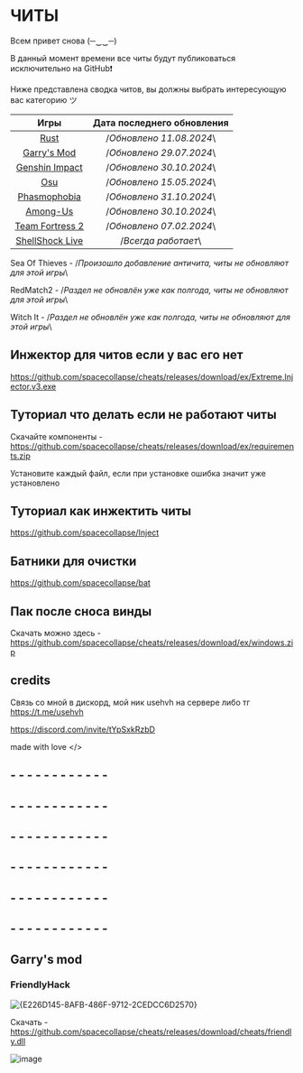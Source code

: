 # ЧИТЫ

Всем привет снова (─‿‿─)

В данный момент времени все читы будут публиковаться исключительно на GitHub❗

Ниже представлена сводка читов, вы должны выбрать интересующую вас категорию ツ 

|    Игры     |   Дата последнего обновления  |
|:-----------:|:--------------:|
| [Rust](https://github.com/spacecollapse/Rust)                     | /*Обновлено 11.08.2024*\  |
| [Garry's Mod](https://github.com/spacecollapse/cheats#garrys-mod) |  /*Обновлено 29.07.2024*\ |
| [Genshin Impact](https://github.com/spacecollapse/Genshin-Impact) | /*Обновлено 30.10.2024*\  |
| [Osu](https://github.com/spacecollapse/osu-)                      | /*Обновлено 15.05.2024*\  |
| [Phasmophobia](https://github.com/spacecollapse/Phasma)           | /*Обновлено 31.10.2024*\  |
| [Among-Us](https://github.com/spacecollapse/among-us)             | /*Обновлено 30.10.2024*\  |
| [Team Fortress 2](https://github.com/spacecollapse/Team-Fortress-2)             | /*Обновлено 07.02.2024*\  |
| [ShellShock Live](https://github.com/spacecollapse/ShellShock-Live)             | /*Всегда работает*\  |

Sea Of Thieves - /*Произошло добавление античита, читы не обновляют для этой игры*\

RedMatch2 - /*Раздел не обновлён уже как полгода, читы не обновляют для этой игры*\

Witch It - /*Раздел не обновлён уже как полгода, читы не обновляют для этой игры*\


## Инжектор для читов если у вас его нет
https://github.com/spacecollapse/cheats/releases/download/ex/Extreme.Injector.v3.exe

## Туториал что делать если не работают читы 
Скачайте компоненты - https://github.com/spacecollapse/cheats/releases/download/ex/requirements.zip

Установите каждый файл, если при установке ошибка значит уже установлено

## Туториал как инжектить читы
https://github.com/spacecollapse/Inject

## Батники для очистки
https://github.com/spacecollapse/bat

## Пак после сноса винды

Скачать можно здесь - https://github.com/spacecollapse/cheats/releases/download/ex/windows.zip

## credits
Связь со мной в дискорд, мой ник usehvh на сервере либо тг https://t.me/usehvh


https://discord.com/invite/tYpSxkRzbD

made with love </>

## - - - - - - - - - - - - 

## - - - - - - - - - - - - 

## - - - - - - - - - - - - 

## - - - - - - - - - - - - 

## - - - - - - - - - - - - 

## - - - - - - - - - - - - 

## Garry's mod

### FriendlyHack

![{E226D145-8AFB-486F-9712-2CEDCC6D2570}](https://github.com/user-attachments/assets/98659771-065c-4b3d-9e80-f55d1970d21c)


Скачать - https://github.com/spacecollapse/cheats/releases/download/cheats/friendly.dll

![image](https://github.com/user-attachments/assets/f6f11c40-20ba-4410-bd4e-9c433e921ab7)


